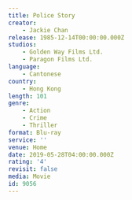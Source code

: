 ```yaml
---
title: Police Story
creator:
    - Jackie Chan
release: 1985-12-14T00:00:00.000Z
studios:
    - Golden Way Films Ltd.
    - Paragon Films Ltd.
language:
    - Cantonese
country:
    - Hong Kong
length: 101
genre:
    - Action
    - Crime
    - Thriller
format: Blu-ray
service: ''
venue: Home
date: 2019-05-28T04:00:00.000Z
rating: '4'
revisit: false
media: Movie
id: 9056
---
```



